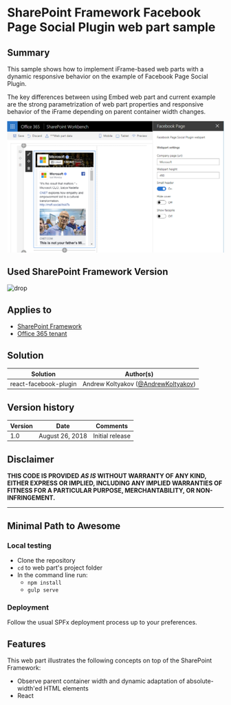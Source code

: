 # SharePoint Framework Facebook Page Social Plugin web part sample

## Summary

This sample shows how to implement iFrame-based web parts with a dynamic responsive behavior on the example of Facebook Page Social Plugin.

The key differences between using Embed web part and current example are the strong parametrization of web part properties and responsive behavior of the iFrame depending on parent container width changes.

![preview](./assets/preview.png)

## Used SharePoint Framework Version

![drop](https://img.shields.io/badge/drop-1.5.1-blue.svg)

## Applies to

* [SharePoint Framework](https:/dev.office.com/sharepoint)
* [Office 365 tenant](https://dev.office.com/sharepoint/docs/spfx/set-up-your-development-environment)

## Solution

Solution | Author(s)
---------|----------
react-facebook-plugin | Andrew Koltyakov ([@AndrewKoltyakov](https://twitter.com/AndrewKoltyakov))

## Version history

Version | Date| Comments
--------|-----|---------
1.0 | August 26, 2018 | Initial release

## Disclaimer

**THIS CODE IS PROVIDED *AS IS* WITHOUT WARRANTY OF ANY KIND, EITHER EXPRESS OR IMPLIED, INCLUDING ANY IMPLIED WARRANTIES OF FITNESS FOR A PARTICULAR PURPOSE, MERCHANTABILITY, OR NON-INFRINGEMENT.**

---

## Minimal Path to Awesome

### Local testing

* Clone the repository
* `cd` to web part's project folder
* In the command line run:
  * `npm install`
  * `gulp serve`

### Deployment

Follow the usual SPFx deployment process up to your preferences.

## Features

This web part illustrates the following concepts on top of the SharePoint Framework:

* Observe parent container width and dynamic adaptation of absolute-width'ed HTML elements
* React